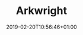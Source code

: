 ---
title: "Arkwright"
description: ""
date: 2019-02-20T10:56:46+01:00
draft: false

logo: "/images/customers/arkwright.png"
---